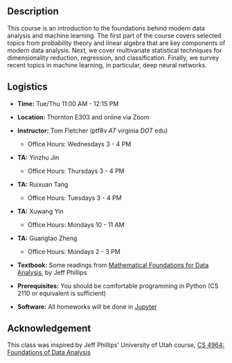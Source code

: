 ## Description

This course is an introduction to the foundations behind modern data analysis
and machine learning.  The first part of the course covers selected topics from
probability theory and linear algebra that are key components of modern data
analysis. Next, we cover multivariate statistical techniques for dimensionality
reduction, regression, and classification. Finally, we survey recent topics in
machine learning, in particular, deep neural networks.

## Logistics

* **Time:** Tue/Thu 11:00 AM - 12:15 PM
* **Location:** Thornton E303 and online via Zoom
* **Instructor:** Tom Fletcher (ptf8v *AT* virginia *DOT* edu)
  - Office Hours: Wednesdays 3 - 4 PM
* **TA:** Yinzhu Jin
  - Office Hours:  Thursdays 3 - 4 PM
* **TA:** Ruixuan Tang
  - Office Hours: Tuesdays 3 - 4 PM
* **TA:** Xuwang Yin
  - Office Hours: Mondays 10 - 11 AM
* **TA:** Guangtao Zheng
  - Office Hours: Mondays 2 - 3 PM

* **Textbook:** Some readings from [Mathematical Foundations for Data Analysis](http://www.cs.utah.edu/~jeffp/M4D/M4D.html), by Jeff Phillips
* **Prerequisites:** You should be comfortable programming in Python (CS 2110 or equivalent is sufficient)
* **Software:** All homeworks will be done in [Jupyter](https://jupyter.org)

## Acknowledgement
This class was inspired by Jeff Phillips' University of Utah course, [CS 4964: Foundations of Data Analysis](http://www.cs.utah.edu/~jeffp/teaching/FoDA.html)
